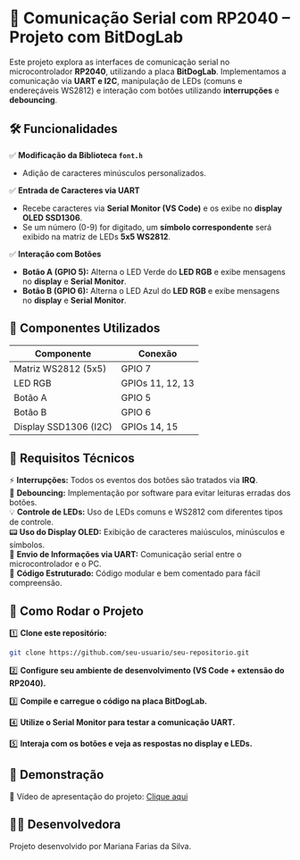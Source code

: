 # 📡 Comunicação Serial com RP2040 – Projeto com BitDogLab  

Este projeto explora as interfaces de comunicação serial no microcontrolador **RP2040**, utilizando a placa **BitDogLab**. Implementamos a comunicação via **UART e I2C**, manipulação de LEDs (comuns e endereçáveis WS2812) e interação com botões utilizando **interrupções** e **debouncing**.  

## 🛠️ Funcionalidades  

✅ **Modificação da Biblioteca `font.h`**  
- Adição de caracteres minúsculos personalizados.  

✅ **Entrada de Caracteres via UART**  
- Recebe caracteres via **Serial Monitor (VS Code)** e os exibe no **display OLED SSD1306**.  
- Se um número (0-9) for digitado, um **símbolo correspondente** será exibido na matriz de LEDs **5x5 WS2812**.  

✅ **Interação com Botões**  
- **Botão A (GPIO 5):** Alterna o LED Verde do **LED RGB** e exibe mensagens no **display** e **Serial Monitor**.  
- **Botão B (GPIO 6):** Alterna o LED Azul do **LED RGB** e exibe mensagens no **display** e **Serial Monitor**.  

## 🔧 Componentes Utilizados  

| Componente | Conexão |  
|------------|---------|  
| Matriz WS2812 (5x5) | GPIO 7 |  
| LED RGB | GPIOs 11, 12, 13 |  
| Botão A | GPIO 5 |  
| Botão B | GPIO 6 |  
| Display SSD1306 (I2C) | GPIOs 14, 15 |  

## 📌 Requisitos Técnicos  

⚡ **Interrupções:** Todos os eventos dos botões são tratados via **IRQ**.  
🛑 **Debouncing:** Implementação por software para evitar leituras erradas dos botões.  
💡 **Controle de LEDs:** Uso de LEDs comuns e WS2812 com diferentes tipos de controle.  
📟 **Uso do Display OLED:** Exibição de caracteres maiúsculos, minúsculos e símbolos.  
🔗 **Envio de Informações via UART:** Comunicação serial entre o microcontrolador e o PC.  
📌 **Código Estruturado:** Código modular e bem comentado para fácil compreensão.  

## 🚀 Como Rodar o Projeto  

1️⃣ **Clone este repositório:**  
```bash  
git clone https://github.com/seu-usuario/seu-repositorio.git  
```
2️⃣ **Configure seu ambiente de desenvolvimento (VS Code + extensão do RP2040).**

3️⃣ **Compile e carregue o código na placa BitDogLab.**

4️⃣ **Utilize o Serial Monitor para testar a comunicação UART.**

5️⃣ **Interaja com os botões e veja as respostas no display e LEDs.**

## 🎥 Demonstração
📌 Vídeo de apresentação do projeto: [Clique aqui](https://youtu.be/OJgjAdRrYYs)

## 👩‍💻 Desenvolvedora
Projeto desenvolvido por Mariana Farias da Silva.

